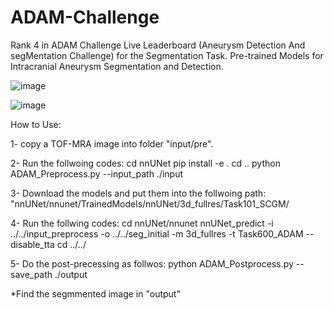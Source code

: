 # ADAM-Challenge
Rank 4 in ADAM Challenge Live Leaderboard (Aneurysm Detection And segMentation Challenge) for the Segmentation Task.
Pre-trained Models for Intracranial Aneurysm Segmentation and Detection.

![image](https://user-images.githubusercontent.com/125511615/219178638-08379c49-988e-47ad-95ed-2b270ba6e944.png)

![image](https://user-images.githubusercontent.com/125511615/219178878-55cfbc53-fd9f-4e4c-9b50-8cd96ae59d9c.png)


How to Use:

1- copy a TOF-MRA image into folder "input/pre".

2- Run the follwoing codes: 
cd nnUNet
pip install -e .
cd ..
python ADAM_Preprocess.py --input_path ./input

3- Download the models and put them into the follwoing path:
"nnUNet/nnunet/TrainedModels/nnUNet/3d_fullres/Task101_SCGM/

4- Run the follwing codes: 
cd nnUNet/nnunet
nnUNet_predict -i ../../input_preprocess -o ../../seg_initial -m 3d_fullres -t Task600_ADAM --disable_tta
cd ../../

5- Do the post-precessing as follwos: 
python ADAM_Postprocess.py --save_path ./output

*Find the segmmented image in "output"











